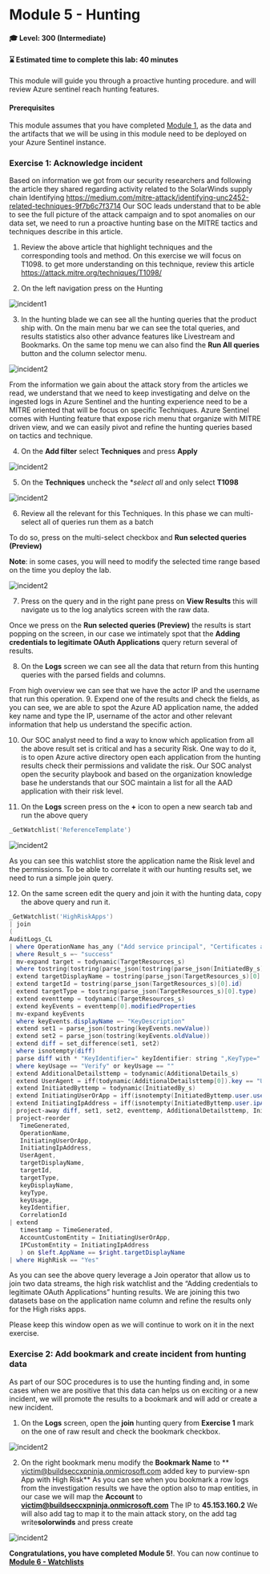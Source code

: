 # Module 5 - Hunting
#### 🎓 Level: 300 (Intermediate)
#### ⌛ Estimated time to complete this lab: 40 minutes

This module will guide you through a proactive hunting procedure. and will review Azure sentinel reach hunting features.

#### Prerequisites
This module assumes that you have completed [Module 1](Module-1-Setting-up-the-environment.md), as the data and the artifacts that we will be using in this module need to be deployed on your Azure Sentinel instance.

### Exercise 1: Acknowledge incident

Based on information we got from our security researchers and following the article they shared regarding activity related to the SolarWinds supply chain Identifying https://medium.com/mitre-attack/identifying-unc2452-related-techniques-9f7b6c7f3714 
Our SOC leads understand that to be able to see the full picture of the attack campaign and to spot anomalies on our data set, we need to run a proactive hunting base on the MITRE tactics and techniques describe in this article.

1.	Review the above article that highlight techniques and the corresponding tools and method.
On this exercise we will focus on T1098. to get more understanding on this technique, review this article https://attack.mitre.org/techniques/T1098/ 

2.	On the left navigation press on the Hunting 

![incident1](../Images/hunting-1.png)

3. In the hunting blade we can see all the hunting queries that the product ship with.
On the main menu bar we can see the total queries, and results statistics also other advance features like Livestream and Bookmarks.
On the same top menu we can also find the **Run All queries** button and the column selector menu.

![incident2](../Images/hunting-2.png)

From the information we gain about the attack story from the articles we read, we understand that we need to keep investigating and delve on the ingested logs in Azure Sentinel and the hunting experience need to be a MITRE oriented that will be focus on specific Techniques.
Azure Sentinel comes with Hunting feature that expose rich menu that organize with MITRE driven view, and we can easily pivot and refine the hunting queries based on tactics and technique.


4.	On the **Add filter** select **Techniques** and press **Apply**

![incident2](../Images/hunting-3.png)

5.	On the **Techniques** uncheck the **select all* and only select **T1098**

![incident2](../Images/hunting-4.png)

6.	Review all the relevant for this Techniques.
    In this phase we can multi-select all of queries run them as a batch

To do so, press on the multi-select checkbox and  **Run selected queries (Preview)**

**Note**: in some cases, you will need to modify the selected time range based on the time you deploy the lab.

![incident2](../Images/hunting-5.png)

7.	Press on the query and in the right pane press on **View Results** this will navigate us to the log analytics screen with the raw data.

Once we press on the **Run selected queries (Preview)** the results is start popping on the screen, in our case we intimately spot that the **Adding credentials to legitimate OAuth Applications** query return several of results.

8.	On the **Logs** screen we can see all the data that return from this hunting queries with the parsed fields and columns.

From high overview we can see that we have the actor IP and the username that run this operation.
9.	Expend one of the results and check the fields, as you can see, we are able to spot the Azure AD application name, the added key name and type the IP, username of the actor and other relevant information that help us understand the specific action.

10.	Our SOC analyst need to find a way to know which application from all the above result set is critical and has a security Risk.
One way to do it, is to open Azure active directory open each application from the hunting results check their permissions and validate the risk.
Our SOC analyst open the security playbook and based on the organization knowledge base he understands that our SOC maintain a list for all the AAD application with their risk level.

11.	On the **Logs** screen press on the **+** icon to open a new search tab and run the above query 

 ```powershell
_GetWatchlist('ReferenceTemplate')
   ```

   ![incident2](../Images/hunting-8.png)

   As you can see this watchlist store the application name the Risk level and the permissions.
To be able to correlate it with our hunting results set, we need to run a simple join query.

12.	On the same screen edit the query and join it with the hunting data, copy the above query and run it.

 ```powershell
_GetWatchlist('HighRiskApps')
| join 
(
AuditLogs_CL
| where OperationName has_any ("Add service principal", "Certificates and secrets management")
| where Result_s =~ "success"
| mv-expand target = todynamic(TargetResources_s)
| where tostring(tostring(parse_json(tostring(parse_json(InitiatedBy_s).user)).userPrincipalName)) has "@" or tostring(parse_json(InitiatedBy_s).displayName) has "@"
| extend targetDisplayName = tostring(parse_json(TargetResources_s)[0].displayName)
| extend targetId = tostring(parse_json(TargetResources_s)[0].id)
| extend targetType = tostring(parse_json(TargetResources_s)[0].type)
| extend eventtemp = todynamic(TargetResources_s)
| extend keyEvents = eventtemp[0].modifiedProperties
| mv-expand keyEvents
| where keyEvents.displayName =~ "KeyDescription"
| extend set1 = parse_json(tostring(keyEvents.newValue))
| extend set2 = parse_json(tostring(keyEvents.oldValue))
| extend diff = set_difference(set1, set2)
| where isnotempty(diff)
| parse diff with * "KeyIdentifier=" keyIdentifier: string ",KeyType=" keyType: string ",KeyUsage=" keyUsage: string ",DisplayName=" keyDisplayName: string "]" *
| where keyUsage == "Verify" or keyUsage == ""
| extend AdditionalDetailsttemp = todynamic(AdditionalDetails_s)
| extend UserAgent = iff(todynamic(AdditionalDetailsttemp[0]).key == "User-Agent", tostring(AdditionalDetailsttemp[0].value), "")
| extend InitiatedByttemp = todynamic(InitiatedBy_s)
| extend InitiatingUserOrApp = iff(isnotempty(InitiatedByttemp.user.userPrincipalName), tostring(InitiatedByttemp.user.userPrincipalName), tostring(InitiatedByttemp.app.displayName))
| extend InitiatingIpAddress = iff(isnotempty(InitiatedByttemp.user.ipAddress), tostring(InitiatedByttemp.user.ipAddress), tostring(InitiatedByttemp.app.ipAddress))
| project-away diff, set1, set2, eventtemp, AdditionalDetailsttemp, InitiatedByttemp
| project-reorder
    TimeGenerated,
    OperationName,
    InitiatingUserOrApp,
    InitiatingIpAddress,
    UserAgent,
    targetDisplayName,
    targetId,
    targetType,
    keyDisplayName,
    keyType,
    keyUsage,
    keyIdentifier,
    CorrelationId
| extend
    timestamp = TimeGenerated,
    AccountCustomEntity = InitiatingUserOrApp,
    IPCustomEntity = InitiatingIpAddress
    ) on $left.AppName == $right.targetDisplayName
| where HighRisk == "Yes"
   ```


As you can see the above query leverage a Join operator that allow us to join two data streams, the high risk watchlist and the “Adding credentials to legitimate OAuth Applications” hunting results.
We are joining this two datasets base on the application name column and refine the results only for the High risks apps.

Please keep this window open as we will continue to work on it in the next exercise.

### Exercise 2: Add bookmark and create incident from hunting data

As part of our SOC procedures is to use the hunting finding and, in some cases when we are positive that this data can helps us on exciting or a new incident, we will promote the results to a bookmark and will add or create a new incident.
1.	On the **Logs** screen, open the **join** hunting query from **Exercise 1** mark on the one of raw result and check the bookmark checkbox.

 ![incident2](../Images/hunting-9.png)

2.	On the right bookmark menu modify the **Bookmark Name** to ** victim@buildseccxpninja.onmicrosoft.com added key to purview-spn App with High Risk**
As you can see when you bookmark a row logs from the investigation results we have the option also to map entities, in our case we will map the **Account** to **victim@buildseccxpninja.onmicrosoft.com**
The IP to **45.153.160.2**
We will also add tag to map it to the main attack story, on the add tag write**solorwinds** and press create 

 ![incident2](../Images/hunting-10.png)



  

**Congratulations, you have completed Module 5!**. You can now continue to **[Module 6 - Watchlists](./Module-6-Watchlists.md)**